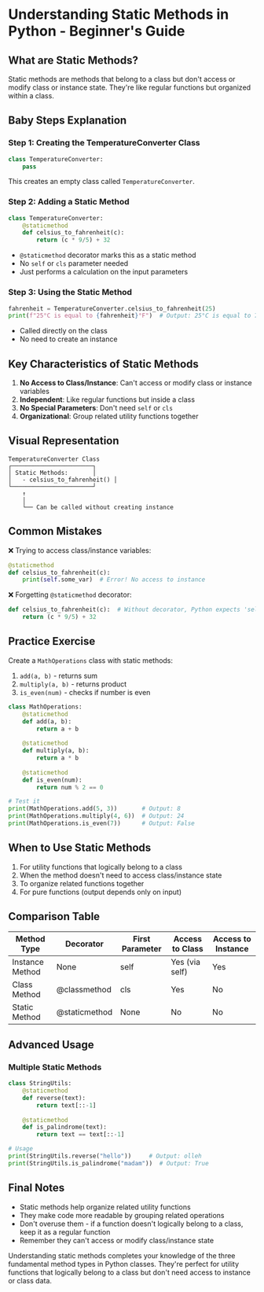 # Understanding Static Methods in Python - Beginner's Guide

## What are Static Methods?

Static methods are methods that belong to a class but don't access or modify class or instance state. They're like regular functions but organized within a class.

## Baby Steps Explanation

### Step 1: Creating the TemperatureConverter Class
```python
class TemperatureConverter:
    pass
```
This creates an empty class called `TemperatureConverter`.

### Step 2: Adding a Static Method
```python
class TemperatureConverter:
    @staticmethod
    def celsius_to_fahrenheit(c):
        return (c * 9/5) + 32
```
- `@staticmethod` decorator marks this as a static method
- No `self` or `cls` parameter needed
- Just performs a calculation on the input parameters

### Step 3: Using the Static Method
```python
fahrenheit = TemperatureConverter.celsius_to_fahrenheit(25)
print(f"25°C is equal to {fahrenheit}°F")  # Output: 25°C is equal to 77.0°F
```
- Called directly on the class
- No need to create an instance

## Key Characteristics of Static Methods

1. **No Access to Class/Instance**: Can't access or modify class or instance variables
2. **Independent**: Like regular functions but inside a class
3. **No Special Parameters**: Don't need `self` or `cls`
4. **Organizational**: Group related utility functions together

## Visual Representation

```
TemperatureConverter Class
┌───────────────────────┐
│ Static Methods:       │
│   - celsius_to_fahrenheit() │
└───────────────────────┘
    ↑
    │
    └── Can be called without creating instance
```

## Common Mistakes

❌ Trying to access class/instance variables:
```python
@staticmethod
def celsius_to_fahrenheit(c):
    print(self.some_var)  # Error! No access to instance
```

❌ Forgetting `@staticmethod` decorator:
```python
def celsius_to_fahrenheit(c):  # Without decorator, Python expects 'self'
    return (c * 9/5) + 32
```

## Practice Exercise

Create a `MathOperations` class with static methods:
1. `add(a, b)` - returns sum
2. `multiply(a, b)` - returns product
3. `is_even(num)` - checks if number is even

```python
class MathOperations:
    @staticmethod
    def add(a, b):
        return a + b
    
    @staticmethod
    def multiply(a, b):
        return a * b
    
    @staticmethod
    def is_even(num):
        return num % 2 == 0

# Test it
print(MathOperations.add(5, 3))       # Output: 8
print(MathOperations.multiply(4, 6))  # Output: 24
print(MathOperations.is_even(7))      # Output: False
```

## When to Use Static Methods

1. For utility functions that logically belong to a class
2. When the method doesn't need to access class/instance state
3. To organize related functions together
4. For pure functions (output depends only on input)

## Comparison Table

| Method Type      | Decorator    | First Parameter | Access to Class | Access to Instance |
|------------------|--------------|-----------------|-----------------|--------------------|
| Instance Method  | None         | self            | Yes (via self)  | Yes                |
| Class Method     | @classmethod | cls             | Yes             | No                 |
| Static Method    | @staticmethod| None            | No              | No                 |

## Advanced Usage

### Multiple Static Methods
```python
class StringUtils:
    @staticmethod
    def reverse(text):
        return text[::-1]
    
    @staticmethod
    def is_palindrome(text):
        return text == text[::-1]

# Usage
print(StringUtils.reverse("hello"))     # Output: olleh
print(StringUtils.is_palindrome("madam"))  # Output: True
```

## Final Notes

- Static methods help organize related utility functions
- They make code more readable by grouping related operations
- Don't overuse them - if a function doesn't logically belong to a class, keep it as a regular function
- Remember they can't access or modify class/instance state

Understanding static methods completes your knowledge of the three fundamental method types in Python classes. They're perfect for utility functions that logically belong to a class but don't need access to instance or class data.